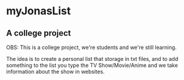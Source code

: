 # myJonasList
## A college project
OBS: This is a college project, we're students and we're still learning.

The idea is to create a personal list that storage in txt files, and to add something to the list you type the TV Show/Movie/Anime and we take information about the show in websites.
